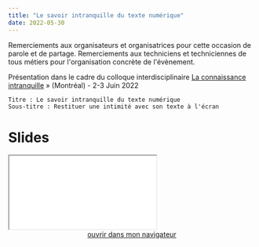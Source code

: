 ```yaml
---
title: "Le savoir intranquille du texte numérique"
date: 2022-05-30
---
```


Remerciements aux organisateurs et organisatrices pour cette occasion de parole et de partage.
Remerciements aux techniciens et techniciennes de tous métiers pour l'organisation concrète de l'évènement.

Présentation dans le cadre du colloque interdisciplinaire [La connaissance intranquille](https://cdtrp.ca/fr/colloque-la-connaissance-intranquille/) » (Montréal) - 2-3 Juin 2022 

```
Titre : Le savoir intranquille du texte numérique
Sous-titre : Restituer une intimité avec son texte à l'écran
```

# Slides 

<iframe src="/html/Conf/Intranquille.html" title="description" allowfullscreen="allowfullscreen"></iframe>

<div style="text-align:center">
<a href="/html/Conf/Intranquille.html" target="_blank">ouvrir dans mon navigateur</a>
</div>

